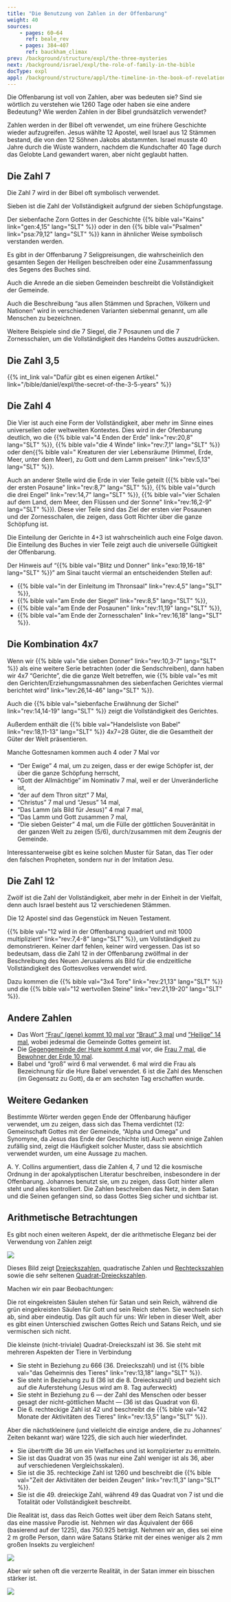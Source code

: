 ```yaml
---
title: "Die Benutzung von Zahlen in der Offenbarung"
weight: 40
sources:
    - pages: 60–64
      ref: beale_rev
    - pages: 384–407
      ref: bauckham_climax
prev: /background/structure/expl/the-three-mysteries
next: /background/israel/expl/the-role-of-family-in-the-bible
docType: expl
appl: /background/structure/appl/the-timeline-in-the-book-of-revelation
---
```


Die Offenbarung ist voll von Zahlen, aber was bedeuten sie? Sind sie wörtlich zu verstehen wie 1260 Tage oder haben sie eine andere Bedeutung? Wie werden Zahlen in der Bibel grundsätzlich verwendet?

Zahlen werden in der Bibel oft verwendet, um eine frühere Geschichte wieder aufzugreifen. Jesus wählte 12 Apostel, weil Israel aus 12 Stämmen bestand, die von den 12 Söhnen Jakobs abstammten. Israel musste 40 Jahre durch die Wüste wandern, nachdem die Kundschafter 40 Tage durch das Gelobte Land gewandert waren, aber nicht geglaubt hatten.

## Die Zahl 7

<a name="84db"></a>
Die Zahl 7 wird in der Bibel oft symbolisch verwendet.

Sieben ist die Zahl der Vollständigkeit aufgrund der sieben Schöpfungstage.

Der siebenfache Zorn Gottes in der Geschichte {{% bible val="Kains" link="gen:4,15" lang="SLT" %}} oder in den {{% bible val="Psalmen" link="psa:79,12" lang="SLT" %}} kann in ähnlicher Weise symbolisch verstanden werden.

Es gibt in der Offenbarung 7 Seligpreisungen, die wahrscheinlich den gesamten Segen der Heiligen beschreiben oder eine Zusammenfassung des Segens des Buches sind.

Auch die Anrede an die sieben Gemeinden beschreibt die Vollständigkeit der Gemeinde.

Auch die Beschreibung “aus allen Stämmen und Sprachen, Völkern und Nationen” wird in verschiedenen Varianten siebenmal genannt, um alle Menschen zu bezeichnen.

Weitere Beispiele sind die 7 Siegel, die 7 Posaunen und die 7 Zornesschalen, um die Vollständigkeit des Handelns Gottes auszudrücken.

## Die Zahl 3,5

<a name="20fe"></a>
{{% int_link val="Dafür gibt es einen eigenen Artikel." link="/bible/daniel/expl/the-secret-of-the-3-5-years" %}}

## Die Zahl 4

<a name="0f0d"></a>
Die Vier ist auch eine Form der Vollständigkeit, aber mehr im Sinne eines universellen oder weltweiten Kontextes. Dies wird in der Ofenbarung deutlich, wo die {{% bible val="4 Enden der Erde" link="rev:20,8" lang="SLT" %}}, {{% bible val="die 4 Winde" link="rev:7,1" lang="SLT" %}} oder den{{% bible val=" Kreaturen der vier Lebensräume (Himmel, Erde, Meer, unter dem Meer), zu Gott und dem Lamm preisen" link="rev:5,13" lang="SLT" %}}.

Auch an anderer Stelle wird die Erde in vier Teile geteilt ({{% bible val="bei der ersten Posaune" link="rev:8,7" lang="SLT" %}}, {{% bible val="durch die drei Engel" link="rev:14,7" lang="SLT" %}}, {{% bible val="vier Schalen auf dem Land, dem Meer, den Flüssen und der Sonne" link="rev:16,2-9" lang="SLT" %}}). Diese vier Teile sind das Ziel der ersten vier Posaunen und der Zornesschalen, die zeigen, dass Gott Richter über die ganze Schöpfung ist.

Die Einteilung der Gerichte in 4+3 ist wahrscheinlich auch eine Folge davon. Die Einteilung des Buches in vier Teile zeigt auch die universelle Gültigkeit der Offenbarung.

Der Hinweis auf “{{% bible val="Blitz und Donner" link="exo:19,16-18" lang="SLT" %}}” am Sinai taucht viermal an entscheidenden Stellen auf:

- {{% bible val="in der Einleitung im Thronsaal" link="rev:4,5" lang="SLT" %}},
- {{% bible val="am Ende der Siegel" link="rev:8,5" lang="SLT" %}},
- {{% bible val="am Ende der Posaunen" link="rev:11,19" lang="SLT" %}},
- {{% bible val="am Ende der Zornesschalen" link="rev:16,18" lang="SLT" %}}.

## Die Kombination 4x7

<a name="1ee7"></a>
Wenn wir {{% bible val="die sieben Donner" link="rev:10,3-7" lang="SLT" %}} als eine weitere Serie betrachten (oder die Sendschreiben), dann haben wir 4x7 “Gerichte”, die die ganze Welt betreffen, wie {{% bible val="es mit den Gerichten/Erziehungsmassnahmen des siebenfachen Gerichtes viermal berichtet wird" link="lev:26,14-46" lang="SLT" %}}.

Auch die {{% bible val="siebenfache Erwähnung der Sichel" link="rev:14,14-19" lang="SLT" %}} zeigt die Vollständigkeit des Gerichtes.

Außerdem enthält die {{% bible val="Handelsliste von Babel" link="rev:18,11-13" lang="SLT" %}} 4x7=28 Güter, die die Gesamtheit der Güter der Welt präsentieren.

Manche Gottesnamen kommen auch 4 oder 7 Mal vor

- “Der Ewige” 4 mal, um zu zeigen, dass er der ewige Schöpfer ist, der über die ganze Schöpfung herrscht,
- “Gott der Allmächtige” im Nominativ 7 mal, weil er der Unveränderliche ist,
- “der auf dem Thron sitzt” 7 Mal,
- “Christus” 7 mal und “Jesus” 14 mal,
- “Das Lamm (als Bild für Jesus)” 4 mal 7 mal,
- “Das Lamm und Gott zusammen 7 mal,
- “Die sieben Geister” 4 mal, um die Fülle der göttlichen Souveränität in der ganzen Welt zu zeigen (5/6), durch/zusammen mit dem Zeugnis der Gemeinde.

Interessanterweise gibt es keine solchen Muster für Satan, das Tier oder den falschen Propheten, sondern nur in der Imitation Jesu.

## Die Zahl 12

<a name="d8d4"></a>
Zwölf ist die Zahl der Vollständigkeit, aber mehr in der Einheit in der Vielfalt, denn auch Israel besteht aus 12 verschiedenen Stämmen.

Die 12 Apostel sind das Gegenstück im Neuen Testament.

{{% bible val="12 wird in der Offenbarung quadriert und mit 1000 multipliziert" link="rev:7,4-8" lang="SLT" %}}, um Vollständigkeit zu demonstrieren. Keiner darf fehlen, keiner wird vergessen. Das ist so bedeutsam, dass die Zahl 12 in der Offenbarung zwölfmal in der Beschreibung des Neuen Jerusalems als Bild für die endzeitliche Vollständigkeit des Gottesvolkes verwendet wird.

Dazu kommen die {{% bible val="3x4 Tore" link="rev:21,13" lang="SLT" %}} und die {{% bible val="12 wertvollen Steine" link="rev:21,19-20" lang="SLT" %}}.

## Andere Zahlen

<a name="8d23"></a>
- Das Wort [“Frau“ (gene) kommt 10 mal vor](https://biblehub.com/greek/strongs_1135.htm) [”Braut” 3 mal](https://biblehub.com/greek/3565.htm) und [”Heilige” 14 mal](https://biblehub.com/greek/40.htm), wobei jedesmal die Gemeinde Gottes gemeint ist.
- Die [Gegengemeinde der Hure kommt 4 mal](https://biblehub.com/greek/4204.htm) vor, die [Frau 7 mal](https://biblehub.com/greek/1135.htm), die [Bewohner der Erde 10 mal](https://biblehub.com/greek/3625.htm).
- Babel und “groß” wird 6 mal verwendet. 6 mal wird die Frau als Bezeichnung für die Hure Babel verwendet. 6 ist die Zahl des Menschen (im Gegensatz zu Gott), da er am sechsten Tag erschaffen wurde.

## Weitere Gedanken

<a name="5fd8"></a>
Bestimmte Wörter werden gegen Ende der Offenbarung häufiger verwendet, um zu zeigen, dass sich das Thema verdichtet (12: Gemeinschaft Gottes mit der Gemeinde, “Alpha und Omega” und Synomyne, da Jesus das Ende der Geschichte ist).Auch wenn einige Zahlen zufällig sind, zeigt die Häufigkeit solcher Muster, dass sie absichtlich verwendet wurden, um eine Aussage zu machen.

A. Y. Collins argumentiert, dass die Zahlen 4, 7 und 12 die kosmische Ordnung in der apokalyptischen Literatur beschreiben, insbesondere in der Offenbarung. Johannes benutzt sie, um zu zeigen, dass Gott hinter allem steht und alles kontrolliert. Die Zahlen beschreiben das Netz, in dem Satan und die Seinen gefangen sind, so dass Gottes Sieg sicher und sichtbar ist.

## Arithmetische Betrachtungen

<a name="f042"></a>
Es gibt noch einen weiteren Aspekt, der die arithmetische Eleganz bei der Verwendung von Zahlen zeigt

![](/images/Numbers_de.jpg)

Dieses Bild zeigt [Dreieckszahlen](https://adi.dzlm.de/figurierte-zahlen/dreieckszahlen), quadratische Zahlen und [Rechteckszahlen](https://adi.dzlm.de/figurierte-zahlen/rechteckszahlen) sowie die sehr seltenen [Quadrat-Dreieckszahlen](https://de.wikipedia.org/wiki/Dreieckszahl#Quadrat-Dreieckszahlen).

Machen wir ein paar Beobachtungen:

Die rot eingekreisten Säulen stehen für Satan und sein Reich, während die grün eingekreisten Säulen für Gott und sein Reich stehen. Sie wechseln sich ab, sind aber eindeutig. Das gilt auch für uns: Wir leben in dieser Welt, aber es gibt einen Unterschied zwischen Gottes Reich und Satans Reich, und sie vermischen sich nicht.

Die kleinste (nicht-triviale) Quadrat-Dreieckszahl ist 36. Sie steht mit mehreren Aspekten der Tiere in Verbindung

- Sie steht in Beziehung zu 666 (36. Dreieckszahl) und ist {{% bible val="das Geheimnis des Tieres" link="rev:13,18" lang="SLT" %}}.
- Sie steht in Beziehung zu 8 (36 ist die 8. Dreieckszahl) und bezieht sich auf die Auferstehung (Jesus wird am 8. Tag auferweckt)
- Sie steht in Beziehung zu 6 — der Zahl des Menschen oder besser gesagt der nicht-göttlichen Macht — (36 ist das Quadrat von 6).
- Die 6. rechteckige Zahl ist 42 und beschreibt die {{% bible val="42 Monate der Aktivitäten des Tieres" link="rev:13,5" lang="SLT" %}}.

Aber die nächstkleinere (und vielleicht die einzige andere, die zu Johannes’ Zeiten bekannt war) wäre 1225, die sich auch hier wiederfindet.

- Sie übertrifft die 36 um ein Vielfaches und ist komplizierter zu ermitteln.
- Sie ist das Quadrat von 35 (was nur eine Zahl weniger ist als 36, aber auf verschiedenen Vergleichsskalen).
- Sie ist die 35. rechteckige Zahl ist 1260 und beschreibt die {{% bible val="Zeit der Aktivitäten der beiden Zeugen" link="rev:11,3" lang="SLT" %}}.
- Sie ist die 49. dreieckige Zahl, während 49 das Quadrat von 7 ist und die Totalität oder Vollständigkeit beschreibt.

Die Realität ist, dass das Reich Gottes weit über dem Reich Satans steht, das eine massive Parodie ist. Nehmen wir das Äquivalent der 666 (basierend auf der 1225), das 750.925 beträgt. Nehmen wir an, dies sei eine 2 m große Person, dann wäre Satans Stärke mit der eines weniger als 2 mm großen Insekts zu vergleichen!

![](/images/Numbers2_de1.jpg)

Aber wir sehen oft die verzerrte Realität, in der Satan immer ein bisschen stärker ist.

![](/images/Numbers2_de2.jpg)
